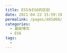 ```yaml
---
title: ES5与ES6的区别
date: 2021-04-22 15:59:19
permalink: /pages/d45d68/
categories:
  - 基础博文
  - ES6
tags:
  -
---
```

